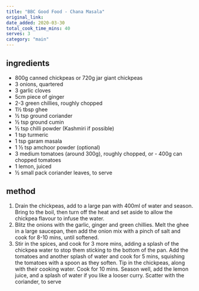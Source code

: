 ```yaml
---
title: "BBC Good Food - Chana Masala"
original_link:
date_added: 2020-03-30
total_cook_time_mins: 40
serves: 3
category: "main"
---
```


## ingredients

- 800g canned chickpeas or 720g jar giant chickpeas
- 3 onions, quartered
- 3 garlic cloves
- 5cm piece of ginger
- 2-3 green chillies, roughly chopped
- 1½ tbsp ghee
- ½ tsp ground coriander
- ½ tsp ground cumin
- ½ tsp chilli powder (Kashmiri if possible)
- 1 tsp turmeric
- 1 tsp garam masala
- 1 ½ tsp amchoor powder (optional)
- 3 medium tomatoes (around 300g), roughly chopped, or - 400g can chopped tomatoes
- 1 lemon, juiced
- ½ small pack coriander leaves, to serve

## method

1. Drain the chickpeas, add to a large pan with 400ml of water and season. Bring to the boil, then turn off the heat and set aside to allow the chickpea flavour to infuse the water.
2. Blitz the onions with the garlic, ginger and green chillies. Melt the ghee in a large saucepan, then add the onion mix with a pinch of salt and cook for 8-10 mins, until softened.
3. Stir in the spices, and cook for 3 more mins, adding a splash of the chickpea water to stop them sticking to the bottom of the pan. Add the tomatoes and another splash of water and cook for 5 mins, squishing the tomatoes with a spoon as they soften. Tip in the chickpeas, along with their cooking water. Cook for 10 mins. Season well, add the lemon juice, and a splash of water if you like a looser curry. Scatter with the coriander, to serve
